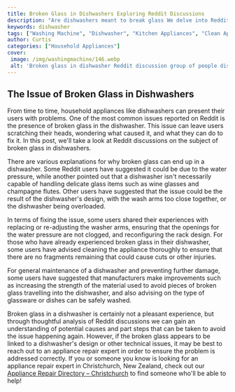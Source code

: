 ```yaml
---
title: Broken Glass in Dishwashers Exploring Reddit Discussions
description: "Are dishwashers meant to break glass We delve into Reddit discussions to find out what users think about this issue and the safety implications of broken glass in dishwashers"
keywords: dishwasher
tags: ["Washing Machine", "Dishwasher", "Kitchen Appliances", "Clean Appliance"]
author: Curtis
categories: ["Household Appliances"]
cover: 
 image: /img/washingmachine/146.webp
 alt: 'Broken glass in dishwasher Reddit discussion group of people discussing a dishwasher with broken glass inside it on the website Reddit'
---
```

## The Issue of Broken Glass in Dishwashers

From time to time, household appliances like dishwashers can present their users with problems. One of the most common issues reported on Reddit is the presence of broken glass in the dishwasher. This issue can leave users scratching their heads, wondering what caused it, and what they can do to fix it. In this post, we'll take a look at Reddit discussions on the subject of broken glass in dishwashers.

There are various explanations for why broken glass can end up in a dishwasher. Some Reddit users have suggested it could be due to the water pressure, while another pointed out that a dishwasher isn't necessarily capable of handling delicate glass items such as wine glasses and champagne flutes. Other users have suggested that the issue could be the result of the dishwasher's design, with the wash arms too close together, or the dishwasher being overloaded.

In terms of fixing the issue, some users shared their experiences with replacing or re-adjusting the washer arms, ensuring that the openings for the water pressure are not clogged, and reconfiguring the rack design. For those who have already experienced broken glass in their dishwasher, some users have advised cleaning the appliance thoroughly to ensure that there are no fragments remaining that could cause cuts or other injuries.

For general maintenance of a dishwasher and preventing further damage, some users have suggested that manufacturers make improvements such as increasing the strength of the material used to avoid pieces of broken glass travelling into the dishwasher, and also advising on the type of glassware or dishes can be safely washed.

Broken glass in a dishwasher is certainly not a pleasant experience, but through thoughtful analysis of Reddit discussions we can gain an understanding of potential causes and part steps that can be taken to avoid the issue happening again. However, if the broken glass appears to be linked to a dishwasher's design or other technical issues, it may be best to reach out to an appliance repair expert in order to ensure the problem is addressed correctly. If you or someone you know is looking for an appliance repair expert in Christchurch, New Zealand, check out our [Appliance Repair Directory – Christchurch](./pages/appliance-repair-technicians/new-zealand/christchurch) to find someone who'll be able to help!
